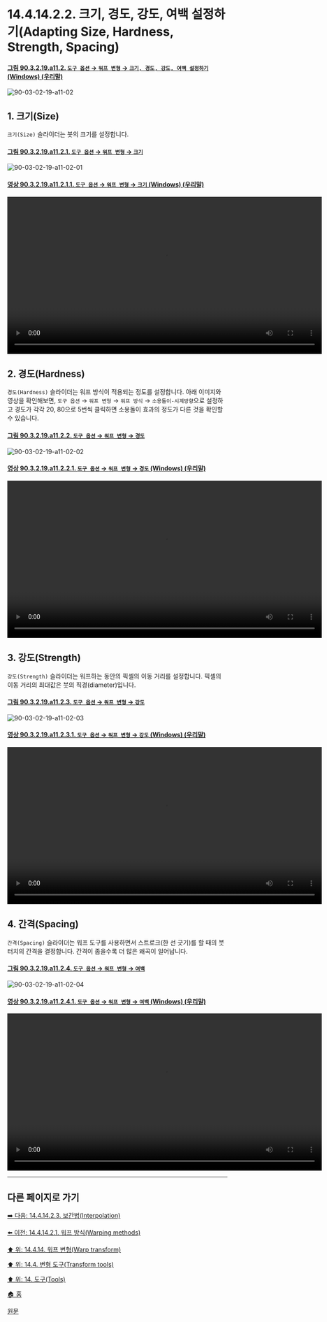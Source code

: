 # 14.4.14.2.2. 크기, 경도, 강도, 여백 설정하기(Adapting Size, Hardness, Strength, Spacing)

<a id="90-03-02-19-a11-02"></a>

#### [그림 90.3.2.19.a11.2. `도구 옵션` → `워프 변형` → `크기, 경도, 강도, 여백 설정하기` (Windows) (우리말)](./90-03-02-19-warp_transform.md#90-03-02-19-a11-02)
![90-03-02-19-a11-02](https://github.com/wonder13662/gimp/assets/15767104/a63028bc-89c7-449b-8906-71bfa98f21b9)

## 1. 크기(Size)
`크기(Size)` 슬라이더는 붓의 크기를 설정합니다.

<a id="90-03-02-19-a11-02-01"></a>

#### [그림 90.3.2.19.a11.2.1. `도구 옵션` → `워프 변형` → `크기`](./90-03-02-19-warp_transform.md#90-03-02-19-a11-02-01)
![90-03-02-19-a11-02-01](https://github.com/wonder13662/gimp/assets/15767104/007695f2-e208-46a2-adec-a32c9b4617e7)

<a id="90-03-02-19-a11-02-01-01"></a>

#### [영상 90.3.2.19.a11.2.1.1. `도구 옵션` → `워프 변형` → `크기` (Windows) (우리말)](./90-03-02-19-warp_transform.md#90-03-02-19-a11-02-01-01)
<video controls="controls" width="720" src="https://github.com/wonder13662/gimp/assets/15767104/6ef7e251-bd4f-4338-b566-20beaa53273d"></video>

## 2. 경도(Hardness)
`경도(Hardness)` 슬라이더는 워프 방식이 적용되는 정도를 설정합니다. 아래 이미지와 영상을 확인해보면, `도구 옵션` → `워프 변형` → `워프 방식` → `소용돌이-시계방향`으로 설정하고 경도가 각각 20, 80으로 5번씩 클릭하면 소용돌이 효과의 정도가 다른 것을 확인할 수 있습니다.

<a id="90-03-02-19-a11-02-02"></a>

#### [그림 90.3.2.19.a11.2.2. `도구 옵션` → `워프 변형` → `경도`](./90-03-02-19-warp_transform.md#90-03-02-19-a11-02-02)
![90-03-02-19-a11-02-02](https://github.com/wonder13662/gimp/assets/15767104/996ba682-0379-43a3-bbde-9dc53f1580e4)

<a id="90-03-02-19-a11-02-02-01"></a>

#### [영상 90.3.2.19.a11.2.2.1. `도구 옵션` → `워프 변형` → `경도` (Windows) (우리말)](./90-03-02-19-warp_transform.md#90-03-02-19-a11-02-02-01)
<video controls="controls" width="720" src="https://github.com/wonder13662/gimp/assets/15767104/25e8f72a-7c64-4a6b-8da0-039d66b2aee4"></video>

## 3. 강도(Strength)
`강도(Strength)` 슬라이더는 워프하는 동안의 픽셀의 이동 거리를 설정합니다. 픽셀의 이동 거리의 최대값은 붓의 직경(diameter)입니다.

<a id="90-03-02-19-a11-02-03"></a>

#### [그림 90.3.2.19.a11.2.3. `도구 옵션` → `워프 변형` → `강도`](./90-03-02-19-warp_transform.md#90-03-02-19-a11-02-03)
![90-03-02-19-a11-02-03](https://github.com/wonder13662/gimp/assets/15767104/da913f48-0e5a-479f-bd5a-f391dc1de438)

<a id="90-03-02-19-a11-02-03-01"></a>

#### [영상 90.3.2.19.a11.2.3.1. `도구 옵션` → `워프 변형` → `강도` (Windows) (우리말)](./90-03-02-19-warp_transform.md#90-03-02-19-a11-02-03-01)
<video controls="controls" width="720" src="https://github.com/wonder13662/gimp/assets/15767104/28750eb2-4053-4a69-ab48-587476869cb8"></video>

## 4. 간격(Spacing)
`간격(Spacing)` 슬라이더는 워프 도구를 사용하면서 스트로크(한 선 긋기)를 할 때의 붓 터치의 간격을 결정합니다. 간격이 좁을수록 더 많은 왜곡이 일어납니다.

<a id="90-03-02-19-a11-02-04"></a>

#### [그림 90.3.2.19.a11.2.4. `도구 옵션` → `워프 변형` → `여백`](./90-03-02-19-warp_transform.md#90-03-02-19-a11-02-04)
![90-03-02-19-a11-02-04](https://github.com/wonder13662/gimp/assets/15767104/014ff753-5aed-442f-b068-5838ce7195e8)

<a id="90-03-02-19-a11-02-04-01"></a>

#### [영상 90.3.2.19.a11.2.4.1. `도구 옵션` → `워프 변형` → `여백` (Windows) (우리말)](./90-03-02-19-warp_transform.md#90-03-02-19-a11-02-04-01)
<video controls="controls" width="720" src="https://github.com/wonder13662/gimp/assets/15767104/d90089e2-e3d1-40f1-94ea-a5ed6d02f18f"></video>

***

## 다른 페이지로 가기

[➡️ 다음: 14.4.14.2.3. 보간법(Interpolation)](./14-04-14-02-03-interpolation.md)

[⬅️ 이전: 14.4.14.2.1. 워프 방식(Warping methods)](./14-04-14-02-01-warping_methods.md)

[⬆️ 위: 14.4.14. 워프 변형(Warp transform)](./14-04-14-00-warp-transform.md)

[⬆️ 위: 14.4. 변형 도구(Transform tools)](./14-04-00-transform-tools.md)

[⬆️ 위: 14. 도구(Tools)](./14-00-tools.md)

[🏠 홈](./00-home.md)

[원문](https://docs.gimp.org/2.10/ko/gimp-tool-warp.html#idm16304)